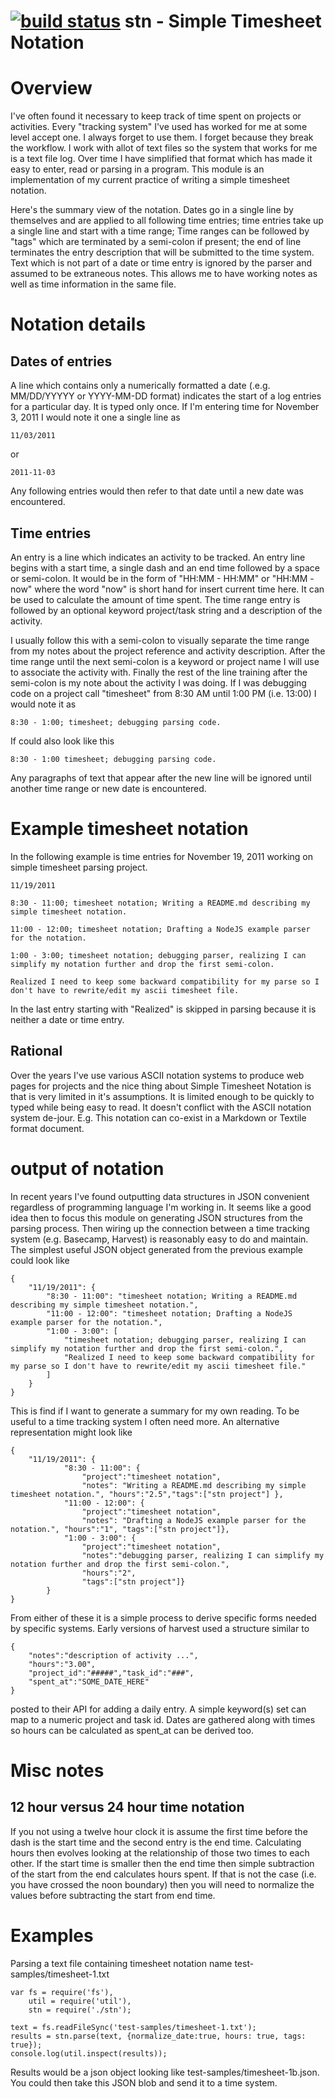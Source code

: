 [![build status](https://secure.travis-ci.org/rsdoiel/stn.png)](http://travis-ci.org/rsdoiel/stn)
stn - Simple Timesheet Notation
===============================


# Overview

I've often found it necessary to keep track of time spent on projects or activities.  Every "tracking system" I've used has worked for me at some level accept one. I always forget to use them. I forget because they break the workflow.  I work with allot of text files so the system that works for me is a text file log. Over time I have simplified that format which has made it easy to enter, read or parsing in a program. This module is an implementation of my current practice of writing a simple timesheet notation.

Here's the summary view of the notation. Dates go in a single line by themselves and are applied to all following time entries; time entries take up a single line and start with a time range;  Time ranges can be followed by "tags" which are terminated by a semi-colon if present;  the end of line terminates the entry description that will be submitted to the time system.  Text which is not part of a date or time entry is ignored by the parser and assumed to be extraneous notes. This allows me to have working notes as well as time information in the same file.


# Notation details

## Dates of entries

A line which contains only a numerically formatted a date (.e.g. MM/DD/YYYYY or YYYY-MM-DD format) indicates the start of a log entries for a particular day.  It is typed only once.  If I'm entering time for November 3, 2011 I would note it one a single line as 

	11/03/2011

or

	2011-11-03

Any following entries would then refer to that date until a new date was encountered.


## Time entries

An entry is a line which indicates an activity to be tracked. An entry line begins with a start time, a single dash and an end time followed by a space or semi-colon. It would be in the form of "HH:MM - HH:MM" or "HH:MM - now" where the word "now" is short hand for insert current time here.  It can be used to calculate the amount of time spent. The time range entry is followed by an optional keyword project/task string and a description of the activity.  

I usually follow this with a semi-colon to visually separate the time range from my notes about the project reference and activity description. After the time range until the next semi-colon is a keyword or project name I will use to associate the activity with. Finally the rest of the line training after the semi-colon is my note about the activity I was doing.  If I was debugging code on a project call "timesheet" from 8:30 AM until 1:00 PM (i.e. 13:00) I would note it as

	8:30 - 1:00; timesheet; debugging parsing code.

If could also look like this

	8:30 - 1:00 timesheet; debugging parsing code.

Any paragraphs of text that appear after the new line will be ignored until another time range or new date is encountered.

# Example timesheet notation

In the following example is time entries for November 19, 2011 working on simple timesheet parsing project.

	11/19/2011
	
	8:30 - 11:00; timesheet notation; Writing a README.md describing my simple timesheet notation.
	
	11:00 - 12:00; timesheet notation; Drafting a NodeJS example parser for the notation.
	
	1:00 - 3:00; timesheet notation; debugging parser, realizing I can simplify my notation further and drop the first semi-colon.

	Realized I need to keep some backward compatibility for my parse so I don't have to rewrite/edit my ascii timesheet file.


In the last entry starting with "Realized" is skipped in parsing because it is neither a date or time entry.

## Rational

Over the years I've use various ASCII notation systems to produce web pages for projects and the nice thing about Simple Timesheet Notation is that is very limited in it's assumptions. It is limited enough to be quickly to typed while being easy to read.  It doesn't conflict with the ASCII notation system de-jour. E.g. This notation can co-exist in a Markdown or Textile format document.

# output of notation

In recent years I've found outputting data structures in JSON convenient regardless of programming language I'm working in. It seems like a good idea then to focus this module on generating JSON structures from the parsing process. Then wiring up the connection between a time tracking system (e.g. Basecamp, Harvest) is reasonably easy to do and maintain. The simplest useful JSON object generated from the previous example could look like

	{
		"11/19/2011": {		
			"8:30 - 11:00": "timesheet notation; Writing a README.md describing my simple timesheet notation.",
			"11:00 - 12:00": "timesheet notation; Drafting a NodeJS example parser for the notation.",
			"1:00 - 3:00": [
				"timesheet notation; debugging parser, realizing I can simplify my notation further and drop the first semi-colon.",
				"Realized I need to keep some backward compatibility for my parse so I don't have to rewrite/edit my ascii timesheet file."
			]
		}
	}

This is find if I want to generate a summary for my own reading.  To be useful to a time tracking system I often need more. An alternative representation might look like

	{
		"11/19/2011": {		
				"8:30 - 11:00": {
					"project":"timesheet notation",
					"notes": "Writing a README.md describing my simple timesheet notation.", "hours":"2.5","tags":["stn project"] },
				"11:00 - 12:00": {
					"project":"timesheet notation",
					"notes": "Drafting a NodeJS example parser for the notation.", "hours":"1", "tags":["stn project"]},
				"1:00 - 3:00": {
					"project":"timesheet notation",
					"notes":"debugging parser, realizing I can simplify my notation further and drop the first semi-colon.",
                    "hours":"2",
                    "tags":["stn project"]}
			}
	}

From either of these it is a simple process to derive specific forms needed by specific systems. Early versions of harvest used a structure similar to

	{
		"notes":"description of activity ...",
		"hours":"3.00",
		"project_id":"#####","task_id":"###",
		"spent_at":"SOME_DATE_HERE"
	} 

posted to their API for adding a daily entry. A simple keyword(s) set can map to a numeric project and task id.  Dates are gathered along with times so hours can be calculated as spent_at can be derived too.

# Misc notes

## 12 hour versus 24 hour time notation

If you not using a twelve hour clock it is assume the first time before the dash is the start time and the second entry is the end time.  Calculating hours then evolves looking at the relationship of those two times to each other.  If the start time is smaller then the end time then simple subtraction of the start from the end calculates hours spent.  If that is not the case (i.e. you have crossed the noon boundary) then you will need to normalize the values before subtracting the start from end time.

# Examples

Parsing a text file containing timesheet notation name test-samples/timesheet-1.txt

	var fs = require('fs'), 
		util = require('util'),
		stn = require('./stn');
	
	text = fs.readFileSync('test-samples/timesheet-1.txt');
	results = stn.parse(text, {normalize_date:true, hours: true, tags: true});
	console.log(util.inspect(results));

Results would be a json object looking like test-samples/timesheet-1b.json.  You could then take this JSON blob and send it to a time system.

